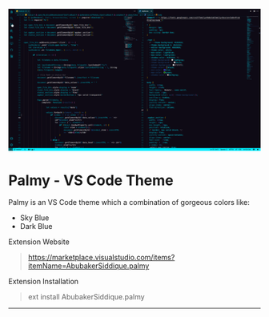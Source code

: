 ![Image](SS.png)

# Palmy - VS Code Theme

Palmy is an VS Code theme which a combination of gorgeous colors like:
- Sky Blue
- Dark Blue

Extension Website
> https://marketplace.visualstudio.com/items?itemName=AbubakerSiddique.palmy

Extension Installation
> ext install AbubakerSiddique.palmy

---